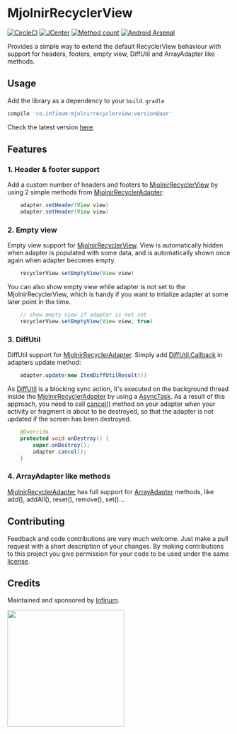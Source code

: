 MjolnirRecyclerView
==========

[![CircleCI](https://circleci.com/gh/infinum/MjolnirRecyclerView/tree/master.svg?style=svg&circle-token=d7d31554a2af2654f26885397e9dda150cc07428)](https://circleci.com/gh/infinum/MjolnirRecyclerView/tree/master)
[![JCenter](https://img.shields.io/badge/JCenter-2.2.0-red.svg?style=flat)](https://bintray.com/infinum/android/mjolnirrecyclerview/view)
[![Method count](https://img.shields.io/badge/Methods%20count-145-e91e63.svg)](http://www.methodscount.com/?lib=co.infinum%3Amjolnirrecyclerview%3A2.2.0)
[![Android Arsenal](https://img.shields.io/badge/Android%20Arsenal-MjolnirRecyclerView-brightgreen.svg?style=flat)](https://android-arsenal.com/details/1/4643)

Provides a simple way to extend the default RecyclerView behaviour with support for headers, footers, empty view, DiffUtil and ArrayAdapter like methods.

## Usage


Add the library as a dependency to your ```build.gradle```

```groovy
compile 'co.infinum:mjolnirrecyclerview:version@aar'
```

Check the latest version [here](https://bintray.com/search?query=mjolnirrecyclerview).

## Features

### 1. Header & footer support

Add a custom number of headers and footers to [MjolnirRecyclerView](https://github.com/infinum/MjolnirRecyclerView/blob/master/mjolnirrecyclerview/src/main/java/co/infinum/mjolnirrecyclerview/MjolnirRecyclerView.java) by using 2 simple methods from [MjolnirRecyclerAdapter](https://github.com/infinum/MjolnirRecyclerView/blob/master/mjolnirrecyclerview/src/main/java/co/infinum/mjolnirrecyclerview/MjolnirRecyclerAdapter.java):

```java
    adapter.setHeader(View view)
    adapter.setHeader(View view)
```    

### 2. Empty view

Empty view support for [MjolnirRecyclerView](https://github.com/infinum/MjolnirRecyclerView/blob/master/mjolnirrecyclerview/src/main/java/co/infinum/mjolnirrecyclerview/MjolnirRecyclerView.java). View is automatically hidden when adapter is populated with some data, and is automatically shown once again when adapter becomes empty.

```java
    recyclerView.setEmptyView(View view)
```  
 
You can also show empty view while adapter is not set to the MjolnirRecyclerView, which is handy if you want to intialize adapter at some later point in the time.

```java  
    // show empty view if adapter is not set
    recyclerView.setEmptyView(View view, true)
```   
### 3. DiffUtil

DiffUtil support for [MjolnirRecyclerAdapter](https://github.com/infinum/MjolnirRecyclerView/blob/master/mjolnirrecyclerview/src/main/java/co/infinum/mjolnirrecyclerview/MjolnirRecyclerAdapter.java). Simply add [DiffUtil.Callback](https://developer.android.com/reference/android/support/v7/util/DiffUtil.Callback.html) in adapters update method:

```java
    adapter.update(new ItemDiffUtilResult())
```    

As [DiffUtil](https://developer.android.com/reference/android/support/v7/util/DiffUtil.html) is a blocking sync action, it's executed on the background thread inside the  [MjolnirRecyclerAdapter](https://github.com/infinum/MjolnirRecyclerView/blob/master/mjolnirrecyclerview/src/main/java/co/infinum/mjolnirrecyclerview/MjolnirRecyclerAdapter.java) by using a [AsyncTask](https://developer.android.com/reference/android/os/AsyncTask.html). As a result of this approach, you need to call [cancel()](https://github.com/infinum/MjolnirRecyclerView/blob/master/mjolnirrecyclerview/src/main/java/co/infinum/mjolnirrecyclerview/MjolnirRecyclerAdapter.java#L126) method on your adapter when your activity or fragment is about to be destroyed, so that the adapter is not updated if the screen has been destroyed.

```java
    @Override
    protected void onDestroy() {
        super.onDestroy();
        adapter.cancel();
    }
``` 

### 4. ArrayAdapter like methods

[MjolnirRecyclerAdapter](https://github.com/infinum/MjolnirRecyclerView/blob/master/mjolnirrecyclerview/src/main/java/co/infinum/mjolnirrecyclerview/MjolnirRecyclerAdapter.java) has full support for [ArrayAdapter](https://developer.android.com/reference/android/widget/ArrayAdapter.html) methods, like add(), addAll(), reset(), remove(), set()...

## Contributing

Feedback and code contributions are very much welcome. Just make a pull request with a short description of your changes. By making contributions to this project you give permission for your code to be used under the same [license](LICENSE).

## Credits

Maintained and sponsored by
[Infinum](http://www.infinum.co).

<img src="https://infinum.co/infinum.png" width="264">
